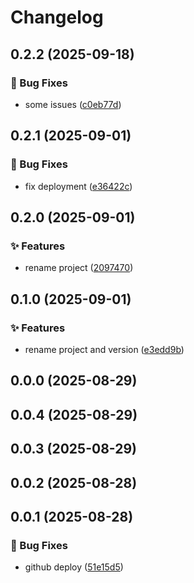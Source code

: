 # Changelog

## 0.2.2 (2025-09-18)

### 🐛 Bug Fixes

* some issues ([c0eb77d](https://github.com/oondemand/cst-rsa-frontend/commit/c0eb77d22e0a47b9b68f2390942c50a0554ba198))

## 0.2.1 (2025-09-01)

### 🐛 Bug Fixes

* fix deployment ([e36422c](https://github.com/oondemand/cst-rsa-frontend/commit/e36422c2a3a62c0bbd742bbbaaa029daf306fbbb))

## 0.2.0 (2025-09-01)

### ✨ Features

* rename project ([2097470](https://github.com/oondemand/cst-rsa-frontend/commit/20974708bda8dc41abb631af114781f5eb0f9e5e))

## 0.1.0 (2025-09-01)

### ✨ Features

* rename project and version ([e3edd9b](https://github.com/oondemand/cst-rsa-frontend/commit/e3edd9b08636ac7f82e2d16afaa7b38daa205f29))

## 0.0.0 (2025-08-29)

## 0.0.4 (2025-08-29)

## 0.0.3 (2025-08-29)

## 0.0.2 (2025-08-28)

## 0.0.1 (2025-08-28)

### 🐛 Bug Fixes

* github deploy ([51e15d5](https://github.com/oondemand/cst-rsa-frontend/commit/51e15d50fa2b99f89b3e19057a1282313f3ef656))
